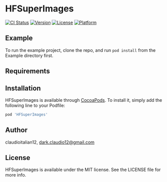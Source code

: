 # HFSuperImages

[![CI Status](https://img.shields.io/travis/claudioitalian12/HFSuperImages.svg?style=flat)](https://travis-ci.org/claudioitalian12/HFSuperImages)
[![Version](https://img.shields.io/cocoapods/v/HFSuperImages.svg?style=flat)](https://cocoapods.org/pods/HFSuperImages)
[![License](https://img.shields.io/cocoapods/l/HFSuperImages.svg?style=flat)](https://cocoapods.org/pods/HFSuperImages)
[![Platform](https://img.shields.io/cocoapods/p/HFSuperImages.svg?style=flat)](https://cocoapods.org/pods/HFSuperImages)

## Example

To run the example project, clone the repo, and run `pod install` from the Example directory first.

## Requirements

## Installation

HFSuperImages is available through [CocoaPods](https://cocoapods.org). To install
it, simply add the following line to your Podfile:

```ruby
pod 'HFSuperImages'
```

## Author

claudioitalian12, dark.claudio12@gmail.com

## License

HFSuperImages is available under the MIT license. See the LICENSE file for more info.
